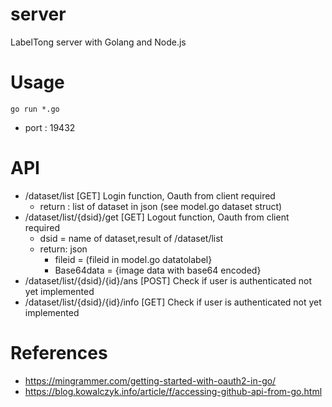 # server
LabelTong server with Golang and Node.js

# Usage
```$xslt
go run *.go
```
- port : 19432

# API
- /dataset/list [GET] Login function, Oauth from client required
    - return : list of dataset in json (see model.go dataset struct)
- /dataset/list/{dsid}/get [GET] Logout function, Oauth from client required
    - dsid = name of dataset,result of /dataset/list
    - return: json 
        - fileid = (fileid in model.go datatolabel}
         - Base64data = {image data with base64 encoded}
- /dataset/list/{dsid}/{id}/ans [POST] Check if user is authenticated not yet implemented
- /dataset/list/{dsid}/{id}/info [GET] Check if user is authenticated not yet implemented

# References
- https://mingrammer.com/getting-started-with-oauth2-in-go/ 
- https://blog.kowalczyk.info/article/f/accessing-github-api-from-go.html
